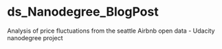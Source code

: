 # ds_Nanodegree_BlogPost
Analysis of price fluctuations from the seattle Airbnb open data - Udacity nanodegree project
